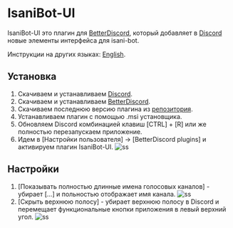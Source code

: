 # IsaniBot-UI
IsaniBot-UI это плагин для [BetterDiscord](http://betterdiscord.net), который добавляет в [Discord](https://discordapp.com) новые элементы интерфейса для isani-bot.

Инструкции на других языках: [English](https://github.com/Namingray/IsaniBot-UI/Readme.md).

## Установка

1. Скачиваем и устанавливаем [Discord](https://discordapp.com/download).
2. Скачиваем и устанавливаем [BetterDiscord](http://betterdiscord.net/home/).
3. Скачиваем последнюю версию плагина из [репозитория](https://github.com/Namingray/IsaniBot-UI/releases).
4. Устанавливаем плагин с помощью .msi установщика. 
5. Обновляем Discord комбинацией клавиш [CTRL] + [R] или же полностью перезапускаем приложение.
6. Идем в [Настройки пользователя] -> [BetterDiscord plugins] и активируем плагин IsaniBot-UI.
 ![ss](https://user-images.githubusercontent.com/7711740/32969236-f8e0d34c-cbec-11e7-8bbe-6b80a02b119b.png)

## Настройки

1. [Показывать полностью длинные имена голосовых каналов] - убирает [...] и польностью отображает имя канала.
 ![ss](https://user-images.githubusercontent.com/7711740/32969349-73de38be-cbed-11e7-9125-1f96d406f130.png)
2. [Скрыть верхнюю полосу] - убирает верхнюю полосу в Discord и перемещает функциональные кнопки приложения в левый верхний угол.
 ![ss](https://user-images.githubusercontent.com/7711740/32969477-f7d4338a-cbed-11e7-91ae-3b482e15642e.png)